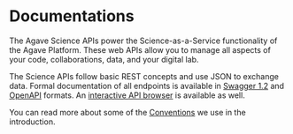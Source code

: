 # Documentations

The Agave Science APIs power the Science-as-a-Service functionality of the Agave Platform. These web APIs allow you to manage all aspects of your code, collaborations, data, and your digital lab. 

The Science APIs follow basic REST concepts and use JSON to exchange data. Formal documentation of all endpoints is available in <a href="/swagger/">Swagger 1.2</a> and <a href="/swagger/agave.json">OpenAPI</a> formats. An <a href="/live-docs/">interactive API browser</a> is available as well.   



<aside class="info">You can read more about some of the <a href="#conventions">Conventions</a> we use in the introduction.</aside>  

